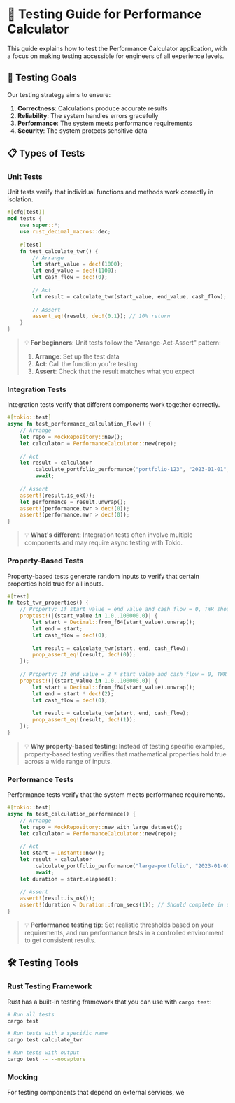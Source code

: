 # 🧪 Testing Guide for Performance Calculator

This guide explains how to test the Performance Calculator application, with a focus on making testing accessible for engineers of all experience levels.

## 🎯 Testing Goals

Our testing strategy aims to ensure:

1. **Correctness**: Calculations produce accurate results
2. **Reliability**: The system handles errors gracefully
3. **Performance**: The system meets performance requirements
4. **Security**: The system protects sensitive data

## 📋 Types of Tests

### Unit Tests

Unit tests verify that individual functions and methods work correctly in isolation.

```rust
#[cfg(test)]
mod tests {
    use super::*;
    use rust_decimal_macros::dec;
    
    #[test]
    fn test_calculate_twr() {
        // Arrange
        let start_value = dec!(1000);
        let end_value = dec!(1100);
        let cash_flow = dec!(0);
        
        // Act
        let result = calculate_twr(start_value, end_value, cash_flow);
        
        // Assert
        assert_eq!(result, dec!(0.1)); // 10% return
    }
}
```

> 💡 **For beginners**: Unit tests follow the "Arrange-Act-Assert" pattern:
> 1. **Arrange**: Set up the test data
> 2. **Act**: Call the function you're testing
> 3. **Assert**: Check that the result matches what you expect

### Integration Tests

Integration tests verify that different components work together correctly.

```rust
#[tokio::test]
async fn test_performance_calculation_flow() {
    // Arrange
    let repo = MockRepository::new();
    let calculator = PerformanceCalculator::new(repo);
    
    // Act
    let result = calculator
        .calculate_portfolio_performance("portfolio-123", "2023-01-01", "2023-12-31")
        .await;
    
    // Assert
    assert!(result.is_ok());
    let performance = result.unwrap();
    assert!(performance.twr > dec!(0));
    assert!(performance.mwr > dec!(0));
}
```

> 💡 **What's different**: Integration tests often involve multiple components and may require async testing with Tokio.

### Property-Based Tests

Property-based tests generate random inputs to verify that certain properties hold true for all inputs.

```rust
#[test]
fn test_twr_properties() {
    // Property: If start_value = end_value and cash_flow = 0, TWR should be 0
    proptest!(|(start_value in 1.0..100000.0)| {
        let start = Decimal::from_f64(start_value).unwrap();
        let end = start;
        let cash_flow = dec!(0);
        
        let result = calculate_twr(start, end, cash_flow);
        prop_assert_eq!(result, dec!(0));
    });
    
    // Property: If end_value = 2 * start_value and cash_flow = 0, TWR should be 1 (100%)
    proptest!(|(start_value in 1.0..100000.0)| {
        let start = Decimal::from_f64(start_value).unwrap();
        let end = start * dec!(2);
        let cash_flow = dec!(0);
        
        let result = calculate_twr(start, end, cash_flow);
        prop_assert_eq!(result, dec!(1));
    });
}
```

> 💡 **Why property-based testing**: Instead of testing specific examples, property-based testing verifies that mathematical properties hold true across a wide range of inputs.

### Performance Tests

Performance tests verify that the system meets performance requirements.

```rust
#[tokio::test]
async fn test_calculation_performance() {
    // Arrange
    let repo = MockRepository::new_with_large_dataset();
    let calculator = PerformanceCalculator::new(repo);
    
    // Act
    let start = Instant::now();
    let result = calculator
        .calculate_portfolio_performance("large-portfolio", "2023-01-01", "2023-12-31")
        .await;
    let duration = start.elapsed();
    
    // Assert
    assert!(result.is_ok());
    assert!(duration < Duration::from_secs(1)); // Should complete in under 1 second
}
```

> 💡 **Performance testing tip**: Set realistic thresholds based on your requirements, and run performance tests in a controlled environment to get consistent results.

## 🛠️ Testing Tools

### Rust Testing Framework

Rust has a built-in testing framework that you can use with `cargo test`:

```bash
# Run all tests
cargo test

# Run tests with a specific name
cargo test calculate_twr

# Run tests with output
cargo test -- --nocapture
```

### Mocking

For testing components that depend on external services, we 